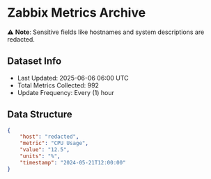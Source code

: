 # Zabbix Metrics Archive

⚠️ **Note**: Sensitive fields like hostnames and system descriptions are redacted.

## Dataset Info
- Last Updated: 2025-06-06 06:00 UTC
- Total Metrics Collected: 992
- Update Frequency: Every (1) hour

## Data Structure
```json
{
    "host": "redacted",
    "metric": "CPU Usage",
    "value": "12.5",
    "units": "%",
    "timestamp": "2024-05-21T12:00:00"
}
```
